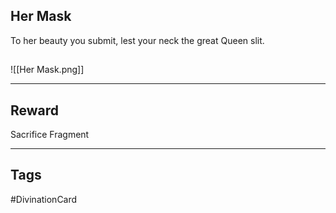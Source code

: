 ## Her Mask
To her beauty you submit,
lest your neck the great Queen slit.
## 
![[Her Mask.png]]

---
## Reward
Sacrifice Fragment

---
## Tags
#DivinationCard